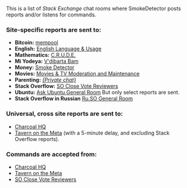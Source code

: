 This is a list of _Stack Exchange_ chat rooms where SmokeDetector posts reports and/or listens for commands.

### Site-specific reports are sent to:

 - **Bitcoin:** [mempool](http://chat.stackexchange.com/rooms/8089/mempool)
 - **English:** [English Language & Usage](http://chat.stackexchange.com/rooms/95/english-language-usage)
 - **Mathematics:** [C.R.U.D.E.](http://chat.stackexchange.com/rooms/2165/c-r-u-d-e)
 - **Mi Yodeya:** [V'dibarta Bam](http://chat.stackexchange.com/rooms/468/vdibarta-bam)
 - **Money:** [Smoke Detector](http://chat.stackexchange.com/rooms/35068/smoke-detector)
 - **Movies:** [Movies & TV Moderation and Maintenance](http://chat.stackexchange.com/rooms/40705/movies-tv-moderation-and-maintenance)
 - **Parenting:** [_{Private chat}_](http://chat.stackexchange.com/rooms/21625)
 - **Stack Overflow:** [SO Close Vote Reviewers](http://chat.stackoverflow.com/rooms/41570/so-close-vote-reviewers)
 - **Ubuntu:** [Ask Ubuntu General Room](http://chat.stackexchange.com/rooms/201/ask-ubuntu-general-room) But only select reports are sent.
 - **Stack Overflow in Russian** [Ru.SO General Room](http://chat.stackexchange.com/rooms/22462/stack-overflow--)

### Universal, cross site reports are sent to:

 - [Charcoal HQ](http://chat.stackexchange.com/rooms/11540/charcoal-hq)
 - [Tavern on the Meta](http://chat.meta.stackexchange.com/rooms/89/tavern-on-the-meta) (with a 5-minute delay, and excluding Stack Overflow reports). 

### Commands are accepted from:

 - [Charcoal HQ](http://chat.stackexchange.com/rooms/11540/charcoal-hq)
 - [Tavern on the Meta](http://chat.meta.stackexchange.com/rooms/89/tavern-on-the-meta)
 - [SO Close Vote Reviewers](http://chat.stackoverflow.com/rooms/41570/so-close-vote-reviewers)